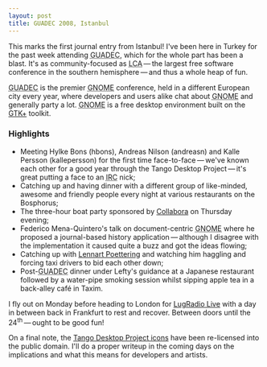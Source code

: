 ```yaml
---
layout: post
title: GUADEC 2008, Istanbul
---
```

This marks the first journal entry from Istanbul! I've been here in Turkey for the past week attending <acronym title="GNOME users&rsquo; and developers&rsquo; European conference">GUADEC</acronym>, which for the whole part has been a blast. It's as community-focused as <acronym title="Linux.conf.au">LCA</acronym>&thinsp;&mdash;&thinsp;the largest free software conference in the southern hemisphere&thinsp;&mdash;&thinsp;and thus a whole heap of fun.

<p class="note"><acronym title="GNOME users&rsquo; and developers&rsquo; European conference">GUADEC</acronym> is the premier <acronym title="GNU Network Object Model Environment">GNOME</acronym> conference, held in a different European city every year, where developers and users alike chat about <acronym title="GNU Network Object Model Environment">GNOME</acronym> and generally party a lot. <acronym title="GNU Network Object Model Environment">GNOME</acronym> is a free desktop environment built on the <a href="http://en.wikipedia.org/wiki/Gtk%2B" title="Wikipedia: GTK+">GTK+</a> toolkit.</p>

<h3>Highlights</h3>

* Meeting Hylke Bons (hbons), Andreas Nilson (andreasn) and Kalle Persson (kallepersson) for the first time face-to-face&thinsp;&mdash;&thinsp;we've known each other for a good year through the Tango Desktop Project&thinsp;&mdash;&thinsp;it's great putting a face to an <acronym title="Internet Relay Chat">IRC</acronym> nick;
* Catching up and having dinner with a different group of like-minded, awesome and friendly people every night at various restaurants on the Bosphorus;
* The three-hour boat party sponsored by <a href="http://www.collabora.co.uk/" title="Collabora homepage">Collabora</a> on Thursday evening;
* Federico Mena-Quintero's talk on document-centric <acronym title="GNU Network Object Model Environment">GNOME</acronym> where he proposed a journal-based history application&thinsp;&mdash;&thinsp;although I disagree with the implementation it caused quite a buzz and got the ideas flowing;
* Catching up with <a href="http://0pointer.de/lennart/" title="Lennart Poettering&rsquo;s personal site">Lennart Poettering</a> and watching him haggling and forcing taxi drivers to bid each other down;
* Post-<acronym title="GNOME users&rsquo; and developers&rsquo; European conference">GUADEC</acronym> dinner under Lefty's guidance at a Japanese restaurant followed by a water-pipe smoking session whilst sipping apple tea in a back-alley caf&eacute; in Taxim.

I fly out on Monday before heading to London for <a href="http://lugradio.org/live/UK2008/" title="LugRadio Live UK 2008 website">LugRadio Live</a> with a day in between back in Frankfurt to rest and recover. Between doors until the 24<sup>th</sup>&thinsp;&mdash;&thinsp;ought to be good fun!

On a final note, the <a href="http://tango.freedesktop.org/" title="Tango Desktop Project homepage">Tango Desktop Project icons</a> have been re-licensed into the public domain. I'll do a proper writeup in the coming days on the implications and what this means for developers and artists.